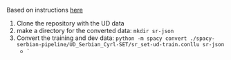 Based on instructions [here](https://spacy.io/usage/training#basics)

1. Clone the repository with the UD data 
2. make a directory for the converted data: `mkdir sr-json`
3. Convert the training and dev data: `python -m spacy convert ./spacy-serbian-pipeline/UD_Serbian_Cyrl-SET/sr_set-ud-train.conllu sr-json`
   - `

